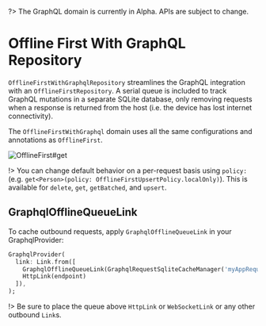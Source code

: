 ?> The GraphQL domain is currently in Alpha. APIs are subject to change.

# Offline First With GraphQL Repository

`OfflineFirstWithGraphqlRepository` streamlines the GraphQL integration with an `OfflineFirstRepository`. A serial queue is included to track GraphQL mutations in a separate SQLite database, only removing requests when a response is returned from the host (i.e. the device has lost internet connectivity).

The `OfflineFirstWithGraphql` domain uses all the same configurations and annotations as `OfflineFirst`.

![OfflineFirst#get](https://user-images.githubusercontent.com/865897/72176226-cdd8ca00-3392-11ea-867d-42f5f4620153.jpg)

!> You can change default behavior on a per-request basis using `policy:` (e.g. `get<Person>(policy: OfflineFirstUpsertPolicy.localOnly)`). This is available for `delete`, `get`, `getBatched`, and `upsert`.

## GraphqlOfflineQueueLink

To cache outbound requests, apply `GraphqlOfflineQueueLink` in your GraphqlProvider:

```dart
GraphqlProvider(
  link: Link.from([
    GraphqlOfflineQueueLink(GraphqlRequestSqliteCacheManager('myAppRequestQueue.sqlite')),
    HttpLink(endpoint)
  ]),
);
```

!> Be sure to place the queue above `HttpLink` or `WebSocketLink` or any other outbound `Link`s.
